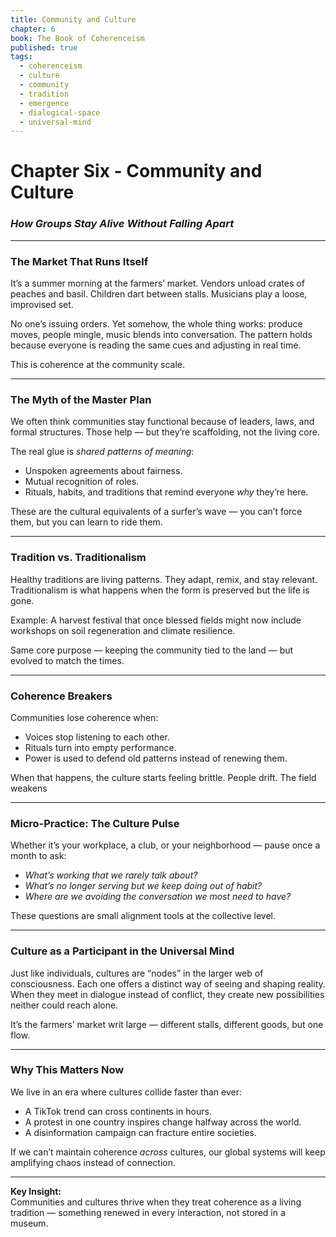 ```yaml
---
title: Community and Culture
chapter: 6
book: The Book of Coherenceism
published: true
tags:
  - coherenceism
  - culture
  - community
  - tradition
  - emergence
  - dialogical-space
  - universal-mind
---
```

# Chapter Six - Community and Culture

### *How Groups Stay Alive Without Falling Apart*

---
### **The Market That Runs Itself**

It’s a summer morning at the farmers’ market. Vendors unload crates of peaches and basil. Children dart between stalls. Musicians play a loose, improvised set.

No one’s issuing orders. Yet somehow, the whole thing works: produce moves, people mingle, music blends into conversation. The pattern holds because everyone is reading the same cues and adjusting in real time.

This is coherence at the community scale.

---
### **The Myth of the Master Plan**

We often think communities stay functional because of leaders, laws, and formal structures. Those help — but they’re scaffolding, not the living core.

The real glue is _shared patterns of meaning_:

- Unspoken agreements about fairness.
- Mutual recognition of roles.
- Rituals, habits, and traditions that remind everyone _why_ they’re here.

These are the cultural equivalents of a surfer’s wave — you can’t force them, but you can learn to ride them.

---
### **Tradition vs. Traditionalism**

Healthy traditions are living patterns. They adapt, remix, and stay relevant. Traditionalism is what happens when the form is preserved but the life is gone.

Example: A harvest festival that once blessed fields might now include workshops on soil regeneration and climate resilience.  

Same core purpose — keeping the community tied to the land — but evolved to match the times.

---
### **Coherence Breakers**

Communities lose coherence when:

- Voices stop listening to each other.
- Rituals turn into empty performance.
- Power is used to defend old patterns instead of renewing them.

When that happens, the culture starts feeling brittle. People drift. The field weakens

--- 
### **Micro-Practice: The Culture Pulse**

Whether it’s your workplace, a club, or your neighborhood — pause once a month to ask:

- _What’s working that we rarely talk about?_
- _What’s no longer serving but we keep doing out of habit?_
- _Where are we avoiding the conversation we most need to have?_

These questions are small alignment tools at the collective level.

---
### **Culture as a Participant in the Universal Mind**

Just like individuals, cultures are “nodes” in the larger web of consciousness. Each one offers a distinct way of seeing and shaping reality. When they meet in dialogue instead of conflict, they create new possibilities neither could reach alone.

It’s the farmers’ market writ large — different stalls, different goods, but one flow.

--- 
### **Why This Matters Now**

We live in an era where cultures collide faster than ever:

- A TikTok trend can cross continents in hours.
- A protest in one country inspires change halfway across the world.
- A disinformation campaign can fracture entire societies.

If we can’t maintain coherence _across_ cultures, our global systems will keep amplifying chaos instead of connection.

---
**Key Insight:**  
Communities and cultures thrive when they treat coherence as a living tradition — something renewed in every interaction, not stored in a museum.